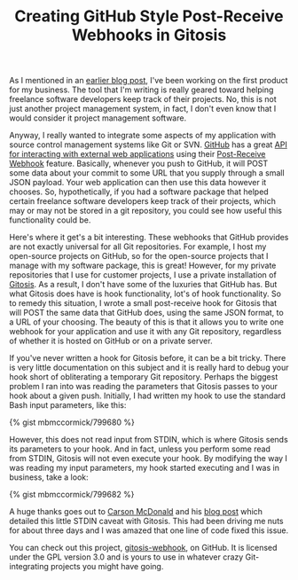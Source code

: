 ﻿---
layout: post
title: "Creating GitHub Style Post-Receive Webhooks in Gitosis"
---

As I mentioned in an [earlier blog post](http://mbmccormick.com/2010/12/rapid-application-development-with-limonade-and-php/), I've been working on the first product for my business. The tool that I'm writing is really geared toward helping freelance software developers keep track of their projects. No, this is not just another project management system, in fact, I don't even know that I would consider it project management software.

Anyway, I really wanted to integrate some aspects of my application with source control management systems like Git or SVN. [GitHub](http://github.com) has a great [API for interacting with external web applications](http://help.github.com/post-receive-hooks/) using their [Post-Receive Webhook](https://developer.github.com/webhooks/testing/) feature. Basically, whenever you push to GitHub, it will POST some data about your commit to some URL that you supply through a small JSON payload. Your web application can then use this data however it chooses. So, hypothetically, if you had a software package that helped certain freelance software developers keep track of their projects, which may or may not be stored in a git repository, you could see how useful this functionality could be.

Here's where it get's a bit interesting. These webhooks that GitHub provides are not exactly universal for all Git repositories. For example, I host my open-source projects on GitHub, so for the open-source projects that I manage with my software package, this is great! However, for my private repositories that I use for customer projects, I use a private installation of [Gitosis](http://eagain.net/gitweb/?p=gitosis.git). As a result, I don't have some of the luxuries that GitHub has. But what Gitosis does have is hook functionality, lot's of hook functionality. So to remedy this situation, I wrote a small post-receive hook for Gitosis that will POST the same data that GitHub does, using the same JSON format, to a URL of your choosing. The beauty of this is that it allows you to write one webhook for your application and use it with any Git repository, regardless of whether it is hosted on GitHub or on a private server.

If you've never written a hook for Gitosis before, it can be a bit tricky. There is very little documentation on this subject and it is really hard to debug your hook short of obliterating a temporary Git repository. Perhaps the biggest problem I ran into was reading the parameters that Gitosis passes to your hook about a given push. Initially, I had written my hook to use the standard Bash input parameters, like this:

{% gist mbmccormick/799680 %}

However, this does not read input from STDIN, which is where Gitosis sends its parameters to your hook. And in fact, unless you perform some read from STDIN, Gitosis will not even execute your hook. By modifying the way I was reading my input parameters, my hook started executing and I was in business, take a look:

{% gist mbmccormick/799682 %}

A huge thanks goes out to [Carson McDonald](https://github.com/carsonmcdonald) and his [blog post](http://www.ioncannon.net/system-administration/1362/example-git-pre-receive-and-post-receive-hooks-to-avoid-a-signal-13-error/) which detailed this little STDIN caveat with Gitosis. This had been driving me nuts for about three days and I was amazed that one line of code fixed this issue.

You can check out this project, [gitosis-webhook](https://github.com/mbmccormick/gitosis-webhook), on GitHub. It is licensed under the GPL version 3.0 and is yours to use in whatever crazy Git-integrating projects you might have going.
